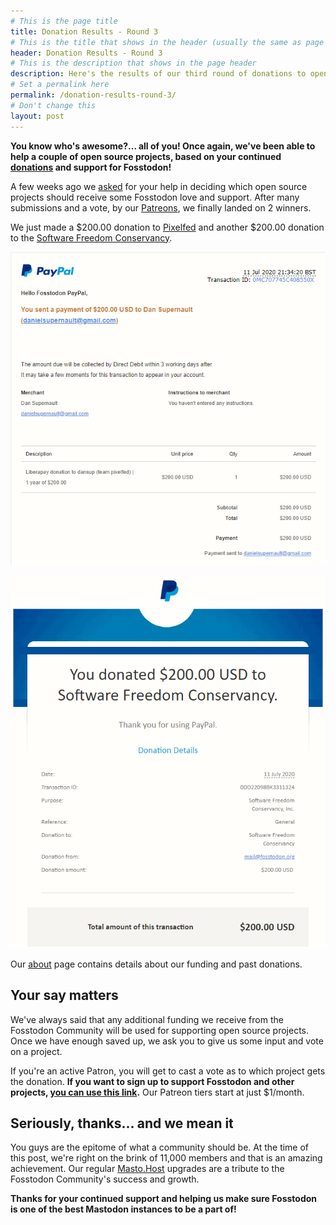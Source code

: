 ```yaml
---
# This is the page title
title: Donation Results - Round 3
# This is the title that shows in the header (usually the same as page title)
header: Donation Results - Round 3
# This is the description that shows in the page header
description: Here's the results of our third round of donations to open source projects.
# Set a permalink here
permalink: /donation-results-round-3/
# Don't change this
layout: post
---
```


**You know who's awesome?... all of you! Once again, we've been able to help a couple of open source projects, based on your continued [donations](/support) and support for Fosstodon!**<!--more-->

A few weeks ago we [asked](https://hub.fosstodon.org/another-round-of-donations) for your help in deciding which open source projects should receive some Fosstodon love and support. After many submissions and a vote, by our [Patreons](https://www.patreon.com/fosstodon), we finally landed on 2 winners.

We just made a $200.00 donation to [Pixelfed](https://pixelfed.org/) and another $200.00 donation to the [Software Freedom Conservancy](https://sfconservancy.org/).

![Pixelfed donation](/assets/images/pixelfed-donation.png)

![SFC donation](/assets/images/sfc-donation.png)

Our [about](https://hub.fosstodon.org/about) page contains details about our funding and past donations.

## Your say matters

We've always said that any additional funding we receive from the Fosstodon Community will be used for supporting open source projects. Once we have enough saved up, we ask you to give us some input and vote on a project.

If you're an active Patron, you will get to cast a vote as to which project gets the donation. **If you want to sign up to support Fosstodon and other projects, [you can use this link](https://www.patreon.com/fosstodon).** Our Patreon tiers start at just $1/month.

## Seriously, thanks... and we mean it

You guys are the epitome of what a community should be. At the time of this post, we're right on the brink of 11,000 members and that is an amazing achievement. Our regular [Masto.Host](https://masto.host/) upgrades are a tribute to the Fosstodon Community's success and growth.

**Thanks for your continued support and helping us make sure Fosstodon is one of the best Mastodon instances to be a part of!**
